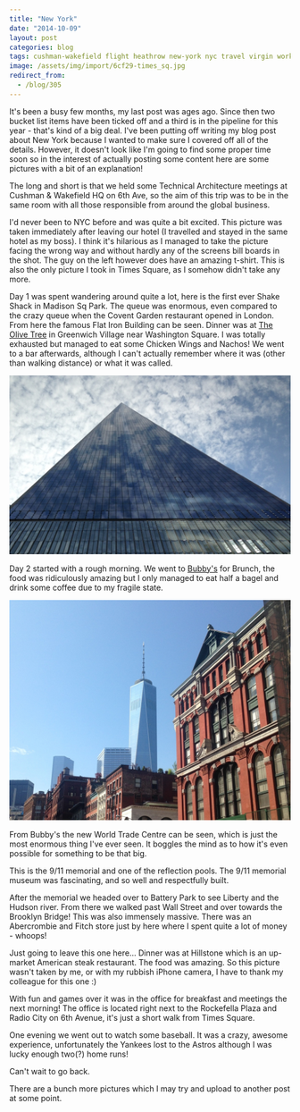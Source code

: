 ```yaml
---
title: "New York"
date: "2014-10-09"
layout: post
categories: blog
tags: cushman-wakefield flight heathrow new-york nyc travel virgin work yankees united-states
image: /assets/img/import/6cf29-times_sq.jpg
redirect_from:
  - /blog/305
---
```


It's been a busy few months, my last post was ages ago. Since then two bucket list items have been ticked off and a third is in the pipeline for this year - that's kind of a big deal. I've been putting off writing my blog post about New York because I wanted to make sure I covered off all of the details. However, it doesn't look like I'm going to find some proper time soon so in the interest of actually posting some content here are some pictures with a bit of an explanation!

The long and short is that we held some Technical Architecture meetings at Cushman & Wakefield HQ on 6th Ave, so the aim of this trip was to be in the same room with all those responsible from around the global business.

I'd never been to NYC before and was quite a bit excited. This picture was taken immediately after leaving our hotel (I travelled and stayed in the same hotel as my boss). I think it's hilarious as I managed to take the picture facing the wrong way and without hardly any of the screens bill boards in the shot. The guy on the left however does have an amazing t-shirt. This is also the only picture I took in Times Square, as I somehow didn't take any more.

Day 1 was spent wandering around quite a lot, here is the first ever Shake Shack in Madison Sq Park. The queue was enormous, even compared to the crazy queue when the Covent Garden restaurant opened in London. From here the famous Flat Iron Building can be seen. Dinner was at [The Olive Tree](http://www.tripadvisor.co.uk/Restaurant_Review-g60763-d457795-Reviews-Olive_Tree_Cafe-New_York_City_New_York.html) in Greenwich Village near Washington Square. I was totally exhausted but managed to eat some Chicken Wings and Nachos! We went to a bar afterwards, although I can't actually remember where it was (other than walking distance) or what it was called.

![](/assets/img/import/43656-image-asset.jpeg)

Day 2 started with a rough morning. We went to [Bubby's](http://www.tripadvisor.co.uk/Restaurant_Review-g60763-d423473-Reviews-Bubby_s-New_York_City_New_York.html) for Brunch, the food was ridiculously amazing but I only managed to eat half a bagel and drink some coffee due to my fragile state.

![](/assets/img/import/b2106-image-asset.jpeg)

From Bubby's the new World Trade Centre can be seen, which is just the most enormous thing I've ever seen. It boggles the mind as to how it's even possible for something to be that big.

This is the 9/11 memorial and one of the reflection pools. The 9/11 memorial museum was fascinating, and so well and respectfully built.

After the memorial we headed over to Battery Park to see Liberty and the Hudson river. From there we walked past Wall Street and over towards the Brooklyn Bridge! This was also immensely massive. There was an Abercrombie and Fitch store just by here where I spent quite a lot of money - whoops!

Just going to leave this one here... Dinner was at Hillstone which is an up-market American steak restaurant. The food was amazing. So this picture wasn't taken by me, or with my rubbish iPhone camera, I have to thank my colleague for this one :)

With fun and games over it was in the office for breakfast and meetings the next morning! The office is located right next to the Rockefella Plaza and Radio City on 6th Avenue, it's just a short walk from Times Square.

One evening we went out to watch some baseball. It was a crazy, awesome experience, unfortunately the Yankees lost to the Astros although I was lucky enough two(?) home runs!

Can't wait to go back.

There are a bunch more pictures which I may try and upload to another post at some point.
